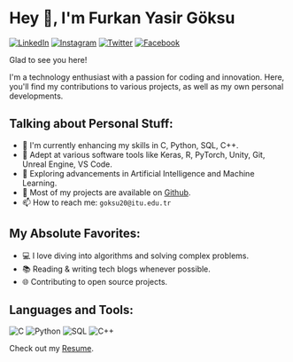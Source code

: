 # Hey 👋, I'm Furkan Yasir Göksu

[![LinkedIn](https://img.shields.io/badge/LinkedIn-blue?style=for-the-badge&logo=linkedin)](https://www.linkedin.com/in/furkan-yasir-göksu)
[![Instagram](https://img.shields.io/badge/Instagram-E4405F?style=for-the-badge&logo=instagram)](https://www.instagram.com/furkanyasirgoksu)
[![Twitter](https://img.shields.io/badge/Twitter-1DA1F2?style=for-the-badge&logo=twitter)](https://twitter.com/FurkanYasirG)
[![Facebook](https://img.shields.io/badge/Facebook-1877F2?style=for-the-badge&logo=facebook)](https://www.facebook.com/furkanyasir.goksu)

Glad to see you here!

I'm a technology enthusiast with a passion for coding and innovation. Here, you'll find my contributions to various projects, as well as my own personal developments.

## Talking about Personal Stuff:

- 🐧 I'm currently enhancing my skills in C, Python, SQL, C++.
- 🔧 Adept at various software tools like Keras, R, PyTorch, Unity, Git, Unreal Engine, VS Code.
- 🤖 Exploring advancements in Artificial Intelligence and Machine Learning.
- 🚀 Most of my projects are available on [Github](https://github.com/yourusername).
- 📫 How to reach me: `goksu20@itu.edu.tr`

## My Absolute Favorites:

- 💻 I love diving into algorithms and solving complex problems.
- 📚 Reading & writing tech blogs whenever possible.
- 🌐 Contributing to open source projects.

## Languages and Tools:

![C](https://img.shields.io/badge/C-00599C?style=flat-square&logo=c&logoColor=white)
![Python](https://img.shields.io/badge/Python-3776AB?style=flat-square&logo=python&logoColor=white)
![SQL](https://img.shields.io/badge/SQL-4479A1?style=flat-square&logo=sql&logoColor=white)
![C++](https://img.shields.io/badge/C++-00599C?style=flat-square&logo=c%2B%2B&logoColor=white)
<!-- Add other languages and tools similarly -->

Check out my [Resume](link-to-your-resume).
